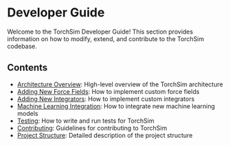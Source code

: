 # Developer Guide

Welcome to the TorchSim Developer Guide! This section provides information on how to modify, extend, and contribute to the TorchSim codebase.

## Contents

- [Architecture Overview](architecture.md): High-level overview of the TorchSim architecture
- [Adding New Force Fields](adding_force_fields.md): How to implement custom force fields
- [Adding New Integrators](adding_integrators.md): How to implement custom integrators
- [Machine Learning Integration](ml_integration.md): How to integrate new machine learning models
- [Testing](testing.md): How to write and run tests for TorchSim
- [Contributing](contributing.md): Guidelines for contributing to TorchSim
- [Project Structure](project_structure.md): Detailed description of the project structure 